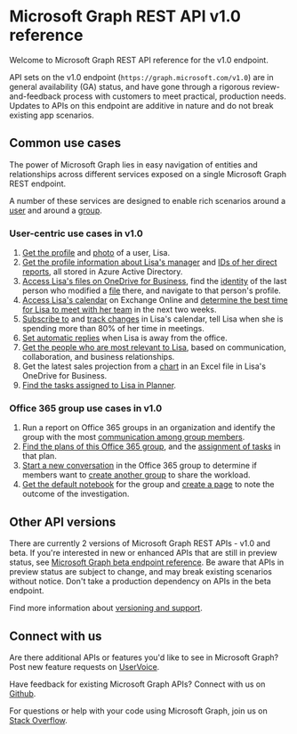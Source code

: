 # Microsoft Graph REST API v1.0 reference

Welcome to Microsoft Graph REST API reference for the v1.0 endpoint.

API sets on the v1.0 endpoint (`https://graph.microsoft.com/v1.0`) are in general availability (GA) status, and have gone through a rigorous review-and-feedback process with customers to meet practical, production needs. Updates to APIs on this endpoint are additive in nature and do not break existing app scenarios.

## Common use cases

The power of Microsoft Graph lies in easy navigation of entities and relationships across different services exposed on a single Microsoft Graph REST endpoint.

A number of these services are designed to enable rich scenarios around a [user](/graph/api/resources/user?view=graph-rest-1.0) and around a [group](/graph/api/resources/group?view=graph-rest-1.0).

### User-centric use cases in v1.0

1. [Get the profile](/graph/api/api/user_get?view=graph-rest-1.0) and [photo](/graph/api/resources/profilephoto?view=graph-rest-1.0) of a user, Lisa.
2. [Get the profile information about Lisa's manager](/graph/api/api/user_list_manager?view=graph-rest-1.0) and [IDs of her direct reports](/graph/api/api/user_list_directreports?view=graph-rest-1.0), all stored in Azure Active Directory.
3. [Access Lisa's files on OneDrive for Business](/graph/api/api/driveitem_list_children?view=graph-rest-1.0), find the [identity](/graph/api/resources/identityset?view=graph-rest-1.0) of the last person who modified a [file](/graph/api/resources/driveitem?view=graph-rest-1.0) there, and navigate to that person's profile.
4. [Access Lisa's calendar](/graph/api/api/calendar_get?view=graph-rest-1.0) on Exchange Online and [determine the best time for Lisa to meet with her team](/graph/api/api/user_findmeetingtimes?view=graph-rest-1.0) in the next two weeks.
5. [Subscribe to](/graph/api/api/subscription_post_subscriptions?view=graph-rest-1.0) and [track changes](/graph/api/api/event_delta?view=graph-rest-1.0) in Lisa's calendar, tell Lisa when she is spending more than 80% of her time in meetings.
6. [Set automatic replies](/graph/api/api/user_update_mailboxsettings?view=graph-rest-1.0#example) when Lisa is away from the office.
7. [Get the people who are most relevant to Lisa](/graph/api/api/user_list_people?view=graph-rest-1.0), based on communication, collaboration, and business relationships.
8. Get the latest sales projection from a [chart](/graph/api/resources/chart?view=graph-rest-1.0) in an Excel file in Lisa's OneDrive for Business.
9. [Find the tasks assigned to Lisa in Planner](/graph/api/api/planneruser_list_tasks?view=graph-rest-1.0).

### Office 365 group use cases in v1.0

1. Run a report on Office 365 groups in an organization and identify the group with the most [communication among group members](/graph/api/api/reportroot_getoffice365groupsactivitycounts?view=graph-rest-1.0).
2. [Find the plans of this Office 365 group](/graph/api/api/plannergroup_list_plans?view=graph-rest-1.0), and the [assignment of tasks](/graph/api/resources/plannerassignments?view=graph-rest-1.0) in that plan.
3. [Start a new conversation](/graph/api/api/group_post_conversations?view=graph-rest-1.0) in the Office 365 group to determine if members want to [create another group](/graph/api/api/group_post_groups?view=graph-rest-1.0) to share the workload.
4. [Get the default notebook](/graph/api/api/notebook_get?view=graph-rest-1.0) for the group and [create a page](/graph/api/api/section_post_pages?view=graph-rest-1.0) to note the outcome of the investigation.

## Other API versions

There are currently 2 versions of Microsoft Graph REST APIs - v1.0 and beta.
If you're interested in new or enhanced APIs that are still in preview status, see [Microsoft Graph beta endpoint reference](/graph/api/beta-overview?view=graph-rest-beta). Be aware that APIs in preview status are subject to change, and may break existing scenarios without notice. Don't take a production dependency on APIs in the beta endpoint.

Find more information about [versioning and support](versioning_and_support.md).

## Connect with us

Are there additional APIs or features you'd like to see in Microsoft Graph? Post new feature requests on [UserVoice](https://officespdev.uservoice.com/forums/224641-general/filters/new?category_id=101632).

Have feedback for existing Microsoft Graph APIs? Connect with us on [Github](https://github.com/microsoftgraph/microsoft-graph-docs/issues).

For questions or help with your code using Microsoft Graph, join us on [Stack Overflow](https://stackoverflow.com/questions/tagged/microsoftgraph).
